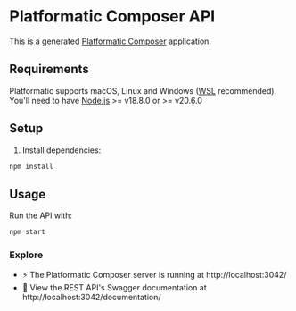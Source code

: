 # Platformatic Composer API

This is a generated [Platformatic Composer](https://docs.platformatic.dev/docs/composer/overview) application.

## Requirements

Platformatic supports macOS, Linux and Windows ([WSL](https://docs.microsoft.com/windows/wsl/) recommended).
You'll need to have [Node.js](https://nodejs.org/) >= v18.8.0 or >= v20.6.0

## Setup

1. Install dependencies:

```bash
npm install
```

## Usage

Run the API with:

```bash
npm start
```

### Explore

- ⚡ The Platformatic Composer server is running at http://localhost:3042/
- 📔 View the REST API's Swagger documentation at http://localhost:3042/documentation/
